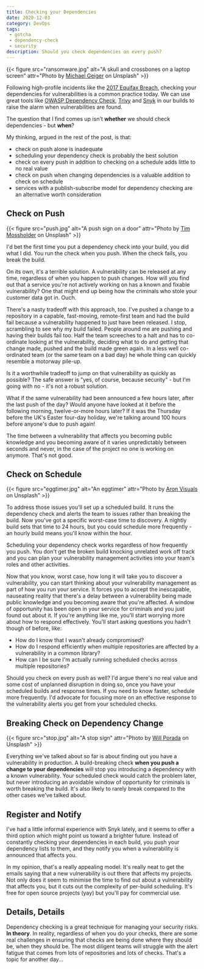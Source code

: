 ```yaml
---
title: Checking your Dependencies
date: 2020-12-03
category: DevOps
tags:
 - gotcha
 - dependency-check
 - security
description: Should you check dependencies on every push?
---
```


{{< figure src="ransomware.jpg"
    alt="A skull and crossbones on a laptop screen"
    attr="Photo by [Michael Geiger](https://unsplash.com/@jackson_893) on Unsplash" >}}


Following high-profile incidents like the [2017 Equifax Breach](https://www.wired.com/story/equifax-breach-no-excuse/), checking your dependencies for vulnerabilities is a common practice today.
We can use great tools like [OWASP Dependency Check](https://jeremylong.github.io/DependencyCheck/), [Trivy](https://github.com/aquasecurity/trivy) and [Snyk](https://snyk.io) in our builds to raise the alarm when vulnerabilities are found.

The question that I find comes up isn't **whether** we should check dependencies - but **when**?

My thinking, argued in the rest of the post, is that:

- check on push alone is inadequate
- scheduling your dependency check is probably the best solution
- check on every push in addition to checking on a schedule adds little to no real value
- check on push when changing dependencies is a valuable addition to check on schedule
- services with a publish-subscribe model for dependency checking are an alternative worth consideration

## Check on Push

{{< figure src="push.jpg"
    alt="A push sign on a door"
    attr="Photo by [Tim Mossholder](https://unsplash.com/@timmossholder) on Unsplash" >}}

I'd bet the first time you put a dependency check into your build, you did what I did. You run the check when you push. When the check fails, you break the build.

On its own, it's a terrible solution. A vulnerability can be released at any time, regardless of when you happen to push changes. How will you find out that a service you're not actively working on has a known and fixable vulnerability? One that might end up being how the criminals who stole your customer data got in. Ouch.

There's a nasty tradeoff with this approach, too. I've pushed a change to a repository in a capable, fast-moving, remote-first team and had the build fail because a vulnerability happened to just have been released. I stop, scrambling to see why my build failed. People around me are pushing and having their builds fail too. Half the team screeches to a halt and has to co-ordinate looking at the vulnerability, deciding what to do and getting that change made, pushed and the build made green again. In a less well co-ordinated team (or the same team on a bad day) he whole thing can quickly resemble a motorway pile-up.

Is it a worthwhile tradeoff to jump on that vulnerability as quickly as possible? The safe answer is "yes, of course, because security"  - but I'm going with no - it's not a robust solution.

What if the same vulnerability had been announced a few hours later, after the last push of the day? Would anyone have looked at it before the following morning, twelve-or-more hours later? If it was the Thursday before the UK's Easter four-day holiday, we're talking around 100 hours before anyone's due to push again!

The time between a vulnerability that affects you becoming public knowledge and you becoming aware of it varies unpredictably between seconds and never, in the case of the project no one is working on anymore. That's not good.

## Check on Schedule

{{< figure src="eggtimer.jpg"
    alt="An eggtimer"
    attr="Photo by [Aron Visuals](https://unsplash.com/@aronvisuals) on Unsplash" >}}

To address those issues you'll set up a scheduled build. It runs the dependency check and alerts the team to issues rather than breaking the build. Now you've got a specific worst-case time to discovery. A nightly build sets that time to 24 hours, but you could schedule more frequently - an hourly build means you'll know within the hour.

Scheduling your dependency check works regardless of how frequently you push. You don't get the broken build knocking unrelated work off track and you can plan your vulnerability management activities into your team's roles and other activities.

Now that you know, worst case, how long it will take you to discover a vulnerability, you can start thinking about your vulnerability management as part of how you run your service. It forces you to accept the inescapable, nauseating reality that there's a delay between a vulnerability being made public knowledge and you becoming aware that you're affected. A window of opportunity has been open in your service for criminals and you just found out about it. If you're anything like me, you'll start worrying more about how to respond effectively. You'll start asking questions you hadn't though of before, like:

- How do I know that I wasn't already compromised?
- How do I respond efficiently when multiple repositories are affected by a vulnerability in a common library?
- How can I be sure I'm actually running scheduled checks across multiple repositories?

Should you check on every push as well? I'd argue there's no real value and some cost of unplanned disruption in doing so, once you have your scheduled builds and response times. If you need to know faster, schedule more frequently. I'd advocate for focusing more on an effective response to the vulnerability alerts you get from your scheduled checks.

## Breaking Check on Dependency Change

{{< figure src="stop.jpg"
    alt="A stop sign"
    attr="Photo by [Will Porada](https://unsplash.com/@will0629) on Unsplash" >}}

Everything we've talked about so far is about finding out you have a vulnerability in production. A build-breaking check **when you push a change to your dependencies** will stop you introducing a dependency with a known vulnerability. Your scheduled check would catch the problem later, but never introducing an avoidable window of opportunity for criminals is worth breaking the build. It's also likely to rarely break compared to the other cases we've talked about.

## Register and Notify

I've had a little informal experience with Snyk lately, and it seems to offer a third option which might point us toward a brighter future. Instead of constantly checking your dependencies in each build, you push your dependency lists to them, and they notify you when a vulnerability is announced that affects you.

In my opinion, that's a really appealing model. It's really neat to get the emails saying that a new vulnerability is out there that affects my projects. Not only does it seem to minimise the time to find out about a vulnerability that affects you, but it cuts out the complexity of per-build scheduling. It's free for open source projects (yay) but you'll pay for commercial use.

## Details, Details

Dependency checking is a great technique for managing your security risks. **In theory**. In reality, regardless of when you do your checks, there are some real challenges in ensuring that checks are being done where they should be, when they should be. The most diligent teams will struggle with the alert fatigue that comes from lots of repositories and lots of checks. That's a topic for another day...
